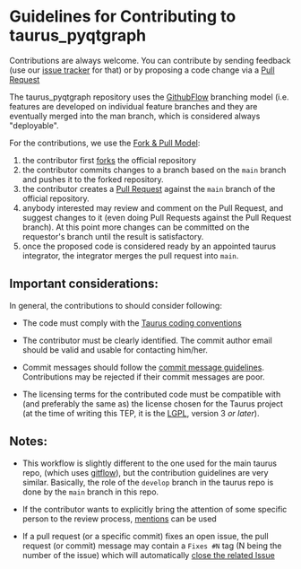 # Guidelines for Contributing to taurus_pyqtgraph

Contributions are always welcome. You can contribute by sending feedback 
(use our [issue tracker][] for that) or by proposing a code change via a 
[Pull Request][]

The taurus_pyqtgraph repository uses the [GithubFlow][] branching 
model (i.e. features are developed on individual feature branches 
and they are eventually merged into the man branch, which is 
considered always "deployable".


For the contributions, we use the [Fork & Pull Model][]:

1. the contributor first [forks][] the official repository
2. the contributor commits changes to a branch based on the 
   `main` branch and pushes it to the forked repository.
3. the contributor creates a [Pull Request][] against the `main` 
   branch of the official repository.
4. anybody interested may review and comment on the Pull Request, and 
   suggest changes to it (even doing Pull Requests against the Pull
   Request branch). At this point more changes can be committed on the 
   requestor's branch until the result is satisfactory.
5. once the proposed code is considered ready by an appointed taurus 
   integrator, the integrator merges the pull request into `main`.
   
   
## Important considerations:

In general, the contributions to should consider following:

- The code must comply with the [Taurus coding conventions][]

- The contributor must be clearly identified. The commit author 
  email should be valid and usable for contacting him/her.
  
- Commit messages should follow the [commit message guidelines][]. 
  Contributions may be rejected if their commit messages are poor.
  
- The licensing terms for the contributed code must be compatible 
  with (and preferably the same as) the license chosen for the Taurus 
  project (at the time of writing this TEP, it is the [LGPL][], 
  version 3 *or later*).

   
## Notes:
  
- This workflow is slightly different to the one used for the main
  taurus repo, (which uses [gitflow][]), but the contribution guidelines
  are very similar. Basically, the role of the `develop` branch in the 
  taurus repo is done by the `main` branch in this repo.
  
- If the contributor wants to explicitly bring the attention of some 
  specific person to the review process, [mentions][] can be used
  
- If a pull request (or a specific commit) fixes an open issue, the pull
  request (or commit) message may contain a `Fixes #N` tag (N being 
  the number of the issue) which will automatically [close the related 
  Issue][tag_issue_closing]


[issue tracker]: https://github.com/taurus-org/taurus_pyqtgraph/issues
[gitflow]: http://nvie.com/posts/a-successful-git-branching-model/
[Fork & Pull Model]: https://en.wikipedia.org/wiki/Fork_and_pull_model
[forks]: https://help.github.com/articles/fork-a-repo/
[Pull Request]: https://help.github.com/articles/creating-a-pull-request/
[commit message guidelines]: http://tbaggery.com/2008/04/19/a-note-about-git-commit-messages.html
[GitHubFlow]: https://guides.github.com/introduction/flow/index.html
[mentions]: https://github.com/blog/821-mention-somebody-they-re-notified
[tag_issue_closing]: https://help.github.com/articles/closing-issues-via-commit-messages/
[Taurus coding conventions]: http://taurus-scada.org/devel/coding_guide.html
[LGPL]: http://www.gnu.org/licenses/lgpl.html
